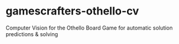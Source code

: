 # gamescrafters-othello-cv
Computer Vision for the Othello Board Game for automatic solution predictions &amp; solving
